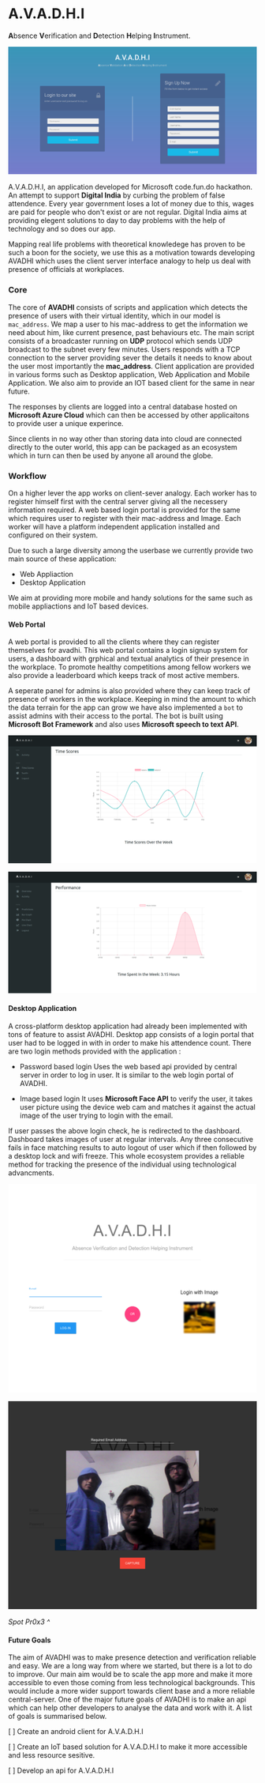 # A.V.A.D.H.I

**A**bsence **V**erification and **D**etection **H**elping **I**nstrument.

![Avadhi](assets/login_welcome.png)


A.V.A.D.H.I, an application developed for Microsoft code.fun.do hackathon. An attempt to support **Digital India** by curbing the problem of false attendence. Every year government loses a lot of money due to this, wages are paid for people who don't exist or are not regular. Digital India aims at providing elegent solutions to day to day problems with the help of technology and so does our app.

Mapping real life problems with theoretical knowledege has proven to be such a boon for the society, we use this as a motivation towards developing AVADHI which uses the client server interface analogy to help us deal with presence of officials at workplaces.

### Core

The core of **AVADHI** consists of scripts and application which detects the presence of users with their virtual identity, which in our model is `mac_address`. We map a user to his mac-address to get the information we need about him, like current presence, past behaviours etc. The main script consists of a broadcaster running on **UDP** protocol which sends UDP broadcast to the subnet every few minutes. Users responds with a TCP connection to the server providing sever the details it needs to know about the user most importantly the **mac_address**. Client application are provided in various forms such as Desktop application, Web Application and Mobile Application. We also aim to provide an IOT based client for the same in near future.

The responses by clients are logged into a central database hosted on **Microsoft Azure Cloud** which can then be accessed by other applicaitons to provide user a unique experince.

Since clients in no way other than storing data into cloud are connected directly to the outer world, this app can be packaged as an ecosystem which in turn can then be used by anyone all around the globe.

### Workflow

On a higher lever the app works on client-sever analogy. Each worker has to register himself first with the central server giving all the necessery information required. A web based login portal is provided for the same which requires user to register with their mac-address and Image. Each worker will have a platform independent application installed and configured on their system.

Due to such a large diversity among the userbase we currently provide two main source of these application:

* Web Appliaction
* Desktop Application

We aim at providing more mobile and handy solutions for the same such as mobile appliactions and IoT based devices.

#### Web Portal

A web portal is provided to all the clients where they can register themselves for avadhi. This web portal contains a login signup system for users, a dashboard with grphical and textual analytics of their presence in the workplace. To promote healthy competitions among fellow workers we also provide a leaderboard which keeps track of most active members.

A seperate panel for admins is also provided where they can keep track of presence of workers in the workplace. Keeping in mind the amount to which the data terrain for the app can grow we have also implemented a `bot` to assist admins with their access to the portal. The bot is built using **Microsoft Bot Framework** and also uses **Microsoft speech to text API**.

![Admin charts](assets/admin_chart.png)

![Curve charts](assets/curve_chart.png)

#### Desktop Application

A cross-platform desktop application had already been implemented with tons of feature to assist AVADHI. Desktop app consists of a login portal that user had to be logged in with in order to make his attendence count. There are two login methods provided with the application :

* Password based login
	Uses the web based api provided by central server in order to log in user. It is similar to the web login portal of AVADHI.

* Image based login
	It uses **Microsoft Face API** to verify the user, it takes user picture using the device web cam and matches it against the actual image of the user trying to login with the email.


If user passes the above login check, he is redirected to the dashboard. Dashboard takes images of user at regular intervals. Any three consecutive fails in face matching results to auto logout of user which if then followed by a desktop lock and wifi freeze. This whole ecosystem provides a reliable method for tracking the presence of the individual using technological advancments.

![Desktop application](assets/desktop_app.png)

![Pr0x3 Members](assets/pr0x3.png)

_Spot Pr0x3 ^_

#### Future Goals

The aim of AVADHI was to make presence detection and verification reliable and easy. We are a long way from where we started, but there is a lot to do to improve. Our main aim would be to scale the app more and make it more accessible to even those coming from less technological backgrounds. This would include a more wider support towards client base and a more reliable central-server. One of the major future goals of AVADHI is to make an api which can help other developers to analyse the data and work with it. A list of goals is summarised below.

[ ] Create an android client for A.V.A.D.H.I

[ ] Create an IoT based solution for A.V.A.D.H.I to make it more accessible and less resource sesitive.

[ ] Develop an api for A.V.A.D.H.I


